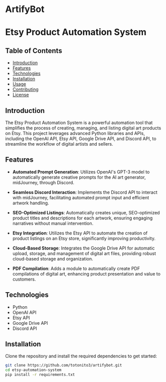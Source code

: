 # ArtifyBot

# Etsy Product Automation System

## Table of Contents

- [Introduction](#introduction)
- [Features](#features)
- [Technologies](#technologies)
- [Installation](#installation)
- [Usage](#usage)
- [Contributing](#contributing)
- [License](#license)

## Introduction

The Etsy Product Automation System is a powerful automation tool that simplifies the process of creating, managing, and listing digital art products on Etsy. This project leverages advanced Python libraries and APIs, including the OpenAI API, Etsy API, Google Drive API, and Discord API, to streamline the workflow of digital artists and sellers.

## Features

- **Automated Prompt Generation**: Utilizes OpenAI's GPT-3 model to automatically generate creative prompts for the AI art generator, midJourney, through Discord.

- **Seamless Discord Interaction**: Implements the Discord API to interact with midJourney, facilitating automated prompt input and efficient artwork handling.

- **SEO-Optimized Listings**: Automatically creates unique, SEO-optimized product titles and descriptions for each artwork, ensuring engaging narratives without manual intervention.

- **Etsy Integration**: Utilizes the Etsy API to automate the creation of product listings on an Etsy store, significantly improving productivity.

- **Cloud-Based Storage**: Integrates the Google Drive API for automatic upload, storage, and management of digital art files, providing robust cloud-based storage and organization.

- **PDF Compilation**: Adds a module to automatically create PDF compilations of digital art, enhancing product presentation and value to customers.

## Technologies

- Python
- OpenAI API
- Etsy API
- Google Drive API
- Discord API

## Installation

Clone the repository and install the required dependencies to get started:

```bash
git clone https://github.com/totonito3/artifybot.git
cd etsy-automation-system
pip install -r requirements.txt
